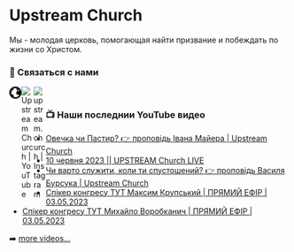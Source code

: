 # Upstream Church

Мы - молодая церковь, помогающая найти призвание и побеждать по жизни со Христом.

### 👥 Связаться с нами

[<img align="left" alt="upstream.life" width="22px" src="https://raw.githubusercontent.com/iconic/open-iconic/master/svg/globe.svg" />][website]
[<img align="left" alt="UpstreamChurch | YouTube" width="22px" src="https://cdn.jsdelivr.net/npm/simple-icons@v3/icons/youtube.svg" />][youtube]
[<img align="left" alt="upstream.church | Instagram" width="22px" src="https://cdn.jsdelivr.net/npm/simple-icons@v3/icons/instagram.svg" />][instagram]

<br />

### 📺 Наши последнии YouTube видео
<!-- YOUTUBE:START -->
- [Овечка чи Пастир? 👉 проповідь Івана Майера | Upstream Church](https://www.youtube.com/watch?v=64CyK_o1lik)
- [10 червня 2023 || UPSTREAM Church LIVE](https://www.youtube.com/watch?v=IOEWUwiaOps)
- [Чи варто служити, коли ти спустошений? 👉 проповідь Василя Бурсука | Upstream Church](https://www.youtube.com/watch?v=egmsCWPWw2U)
- [Спікер конгресу ТУТ Максим Крупський | ПРЯМИЙ ЕФІР | 03.05.2023](https://www.youtube.com/watch?v=WY2vxxZm4zA)
- [Спікер конгресу ТУТ Михайло Воробканич | ПРЯМИЙ ЕФІР | 03.05.2023](https://www.youtube.com/watch?v=rrjQOsdBr4A)
<!-- YOUTUBE:END -->

➡️ [more videos...](https://youtube.com/UpstreamChurch)

[website]: https://upstream.life/
[youtube]: https://youtube.com/UpstreamChurch
[instagram]: https://www.instagram.com/upstream.church
